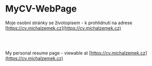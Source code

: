 # MyCV-WebPage

Moje osobní stránky se životopisem - k prohlídnutí na adrese  [https://cv.michalzemek.cz](https://cv.michalzemek.cz)

<br>
<br>

My personal resume page - viewable at [https://cv.michalzemek.cz](https://cv.michalzemek.cz)
